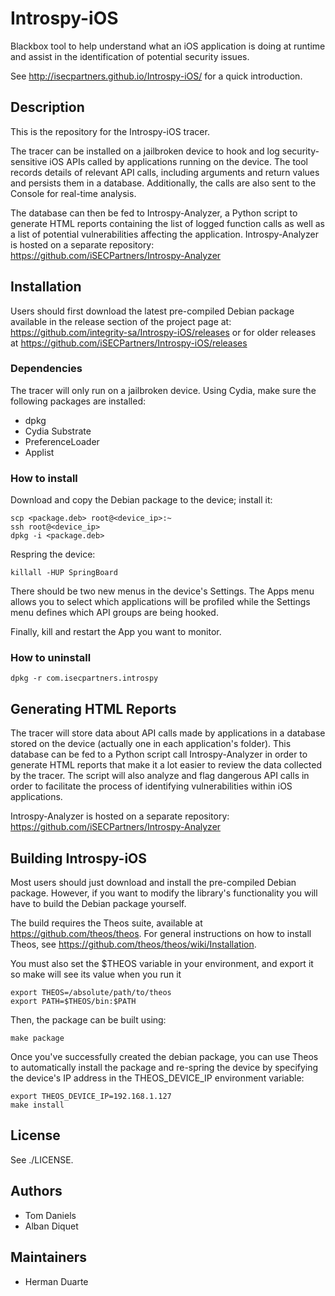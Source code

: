 Introspy-iOS
============

Blackbox tool to help understand what an iOS application is doing at runtime
and assist in the identification of potential security issues.

See http://isecpartners.github.io/Introspy-iOS/ for a quick introduction.


Description
-----------

This is the repository for the Introspy-iOS tracer.

The tracer can be installed on a jailbroken device to hook and log
security-sensitive iOS APIs called by applications running on the device. The
tool records details of relevant API calls, including arguments and return
values and persists them in a database.
Additionally, the calls are also sent to the Console for real-time analysis.

The database can then be fed to Introspy-Analyzer, a Python script to generate
HTML reports containing the list of logged function calls as well as a list of
potential vulnerabilities affecting the application. Introspy-Analyzer is hosted
on a separate repository:
https://github.com/iSECPartners/Introspy-Analyzer


Installation
------------

Users should first download the latest pre-compiled Debian package available
in the release section of the project page at:
https://github.com/integrity-sa/Introspy-iOS/releases or for older releases at 
https://github.com/iSECPartners/Introspy-iOS/releases

### Dependencies

The tracer will only run on a jailbroken device. Using Cydia, make
sure the following packages are installed:
- dpkg
- Cydia Substrate
- PreferenceLoader
- Applist

### How to install

Download and copy the Debian package to the device; install it:

    scp <package.deb> root@<device_ip>:~
    ssh root@<device_ip>
    dpkg -i <package.deb>

Respring the device:

    killall -HUP SpringBoard

There should be two new menus in the device's Settings. The Apps menu allows you
to select which applications will be profiled while the Settings menu defines
which API groups are being hooked.

Finally, kill and restart the App you want to monitor.

### How to uninstall

    dpkg -r com.isecpartners.introspy


Generating HTML Reports
-----------------------

The tracer will store data about API calls made by applications in a database
stored on the device (actually one in each application's folder). This database
can be fed to a Python script call Introspy-Analyzer in order to generate HTML
reports that make it a lot easier to review the data collected by the tracer.
The script will also analyze and flag dangerous API calls in order to facilitate
the process of identifying vulnerabilities within iOS applications.

Introspy-Analyzer is hosted on a separate repository:
https://github.com/iSECPartners/Introspy-Analyzer


Building Introspy-iOS
---------------------

Most users should just download and install the pre-compiled Debian package.
However, if you want to modify the library's functionality you will have to
build the Debian package yourself.

The build requires the Theos suite, available at https://github.com/theos/theos.
For general instructions on how to install Theos, see
https://github.com/theos/theos/wiki/Installation.

You must also set the $THEOS variable in your environment, and export it so
make will see its value when you run it

    export THEOS=/absolute/path/to/theos
    export PATH=$THEOS/bin:$PATH

Then, the package can be built using:

    make package

Once you've successfully created the debian package, you can use Theos to
automatically install the package and re-spring the device by specifying the
device's IP address in the THEOS_DEVICE_IP environment variable:

    export THEOS_DEVICE_IP=192.168.1.127
    make install


License
-------

See ./LICENSE.

Authors
-------

* Tom Daniels
* Alban Diquet

Maintainers
-------

* Herman Duarte
